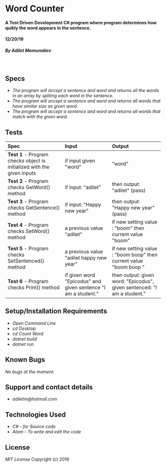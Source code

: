 # **Word Counter**

#### A Test Driven Development C# program where program determines how quikly the word appears in the sentence.
#### 12/20/19

##### By _**Adilet Momunaliev**_
&nbsp;
## **Specs**
* _The program will accept a sentence and word and returns all the words in an array by spliting each word in the sentence._
* _The program will accept a sentence and word and returns all words that have similar size as given word._
* _The program will accept a sentence and word and returns all words that match with the given word._

## **Tests**

| Spec | Input | Output |
| :----------- | :----------------------| :----------- |
| **Test 1** - Program checks object is initialized with the given inputs  | if input given "word" | "word" |
| **Test 2** - Program checks GetWord() method   | if input: "adilet" | then output: "adilet"  (pass)|
| **Test 3** - Program checks GetSentence() method   | if input: "Happy new year" | then output: "Happy new year"  (pass)|
| **Test 4** - Program checks SetWord() method   | a previous value "adilet" |if new setting value : "boom" then current value "boom"|
| **Test 5** - Program checks SetSentenced() method   | a previous value "adilet happy new year" |if new setting value : "boom boop" then current value "boom boop "|
| **Test 6** - Program checks Print() method   | if given word "Epicodus" and given sentence "I am a student." | then output: given word: "Epicodus", given  sentenced: "I am a student."|


## **Setup/Installation Requirements**

* _Open Command Line_
* _cd Desktop_
* _cd Count Word_
* _dotnet build_
* _dotnet run_

## **Known Bugs**

_No bugs at the moment._

## Support and contact details

* _adiletm@hotmail.com_

## **Technologies Used**

* _C# - for Source code_
* _Atom - To write and edit the code_
## **License**

*MIT License*
Copyright (c) 2019
